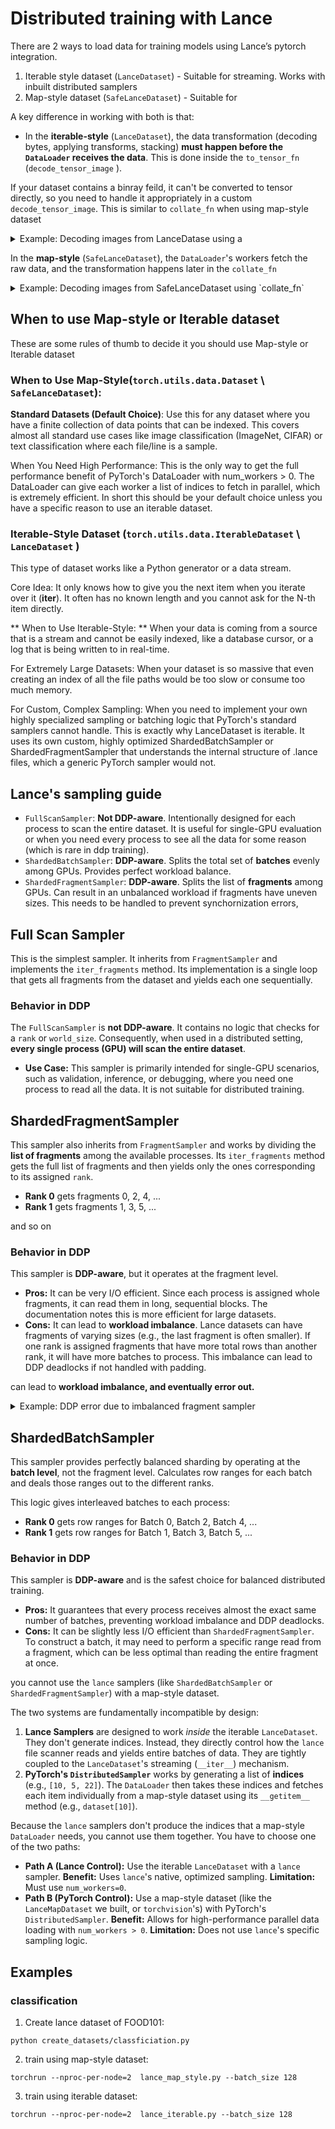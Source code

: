 # Distributed training with Lance

There are 2 ways to load data for training models using Lance’s pytorch integration. 

1. Iterable style dataset (`LanceDataset`) - Suitable for streaming. Works with inbuilt distributed samplers
2. Map-style dataset (`SafeLanceDataset`) - Suitable for

A key difference in working with both is that:

- In the **iterable-style** (`LanceDataset`), the data transformation (decoding bytes, applying transforms, stacking) **must happen before the `DataLoader` receives the data**. This is done inside the `to_tensor_fn` (`decode_tensor_image` ).

If your dataset contains a binray feild, it can't be converted to tensor directly, so you need to handle it appropriately in a custom
`decode_tensor_image`. This is similar to `collate_fn` when using map-style dataset
<details>
<summary>Example: Decoding images from LanceDatase using a </summary>

```python
def decode_tensor_image(batch, **kwargs):
    images = []
    labels = []
    for item in batch.to_pylist():
        img = Image.open(io.BytesIO(item["image"])).convert("RGB")
        img = _food101_transform(img)
        images.append(img)
        labels.append(item["label"])
    batch = {
        "image": torch.stack(images),
        "label": torch.tensor(labels, dtype=torch.long)
    }
    return batch

  ds = LanceDataset(
        dataset_path,
        to_tensor_fn=decode_tensor_image,
        batch_size=batch_size,
        sampler=sampler
    )
```

</details>

In the **map-style** (`SafeLanceDataset`), the `DataLoader`'s workers fetch the raw data, and the transformation happens later in the `collate_fn`

<details>
<summary>Example: Decoding images from SafeLanceDataset using `collate_fn` </summary>

```python
from lance.torch.data import SafeLanceDataset, get_safe_loader

def collate_fn(batch_of_dicts):
    """
    Collates a list of dictionaries from SafeLanceDataset into a single batch.
    This function handles decoding the image bytes and applying transforms.
    """
    images = []
    labels = []
    
    transform = transforms.Compose([
        transforms.Resize((224, 224)),
        transforms.ToTensor(),
    ])

    for item in batch_of_dicts:
        image_bytes = item["image"]
        img = Image.open(io.BytesIO(image_bytes)).convert("RGB")
        img_tensor = transform(img)
        images.append(img_tensor)
        labels.append(item["label"])
        
    return {
        "image": torch.stack(images),
        "label": torch.tensor(labels, dtype=torch.long)
    }

    loader = get_safe_loader(
        dataset,
        batch_size=args.batch_size,
        sampler=sampler,
        shuffle=(sampler is None),
        num_workers=args.num_workers,
        collate_fn=collate_fn,
        pin_memory=True,
        persistent_workers=True
    )
```
</details>


## When to use Map-style or Iterable dataset
These are some rules of thumb to decide it you should use Map-style or Iterable dataset

### When to Use Map-Style(`torch.utils.data.Dataset` \ `SafeLanceDataset`):

**Standard Datasets (Default Choice)**: Use this for any dataset where you have a finite collection of data points that can be indexed. This covers almost all standard use cases like image classification (ImageNet, CIFAR) or text classification where each file/line is a sample.

When You Need High Performance: This is the only way to get the full performance benefit of PyTorch's DataLoader with num_workers > 0. The DataLoader can give each worker a list of indices to fetch in parallel, which is extremely efficient.
In short this should be your default choice unless you have a specific reason to use an iterable dataset.

### Iterable-Style Dataset (`torch.utils.data.IterableDataset` \ `LanceDataset` )
This type of dataset works like a Python generator or a data stream.

Core Idea: It only knows how to give you the next item when you iterate over it (__iter__). It often has no known length and you cannot ask for the N-th item directly.

** When to Use Iterable-Style: **
When your data is coming from a source that is a stream and cannot be easily indexed, like a database cursor, or a log that is being written to in real-time.

For Extremely Large Datasets: When your dataset is so massive that even creating an index of all the file paths would be too slow or consume too much memory.

For Custom, Complex Sampling: When you need to implement your own highly specialized sampling or batching logic that PyTorch's standard samplers cannot handle. This is exactly why LanceDataset is iterable. It uses its own custom, highly optimized ShardedBatchSampler or ShardedFragmentSampler that understands the internal structure of .lance files, which a generic PyTorch sampler would not.

## Lance's sampling guide

- `FullScanSampler`: **Not DDP-aware**. Intentionally designed for each process to scan the entire dataset. It is useful for single-GPU evaluation or when you need every process to see all the data for some reason (which is rare in ddp training).
- `ShardedBatchSampler`: **DDP-aware**. Splits the total set of **batches** evenly among GPUs. Provides perfect workload balance.
- `ShardedFragmentSampler`: **DDP-aware**. Splits the list of **fragments** among GPUs. Can result in an unbalanced workload if fragments have uneven sizes. This needs to be handled to prevent synchornization errors,

## Full Scan Sampler

This is the simplest sampler. It inherits from `FragmentSampler` and implements the `iter_fragments` method. Its implementation is a single loop that gets all fragments from the dataset and yields each one sequentially.

### Behavior in DDP

The `FullScanSampler` is **not DDP-aware**. It contains no logic that checks for a `rank` or `world_size`. Consequently, when used in a distributed setting, **every single process (GPU) will scan the entire dataset**.

- **Use Case:** This sampler is primarily intended for single-GPU scenarios, such as validation, inference, or debugging, where you need one process to read all the data. It is not suitable for distributed training.

## ShardedFragmentSampler

This sampler also inherits from `FragmentSampler` and works by dividing the **list of fragments** among the available processes. Its `iter_fragments` method gets the full list of fragments and then yields only the ones corresponding to its assigned `rank`.

- **Rank 0** gets fragments 0, 2, 4, ...
- **Rank 1** gets fragments 1, 3, 5, ...

and so on

### Behavior in DDP

This sampler is **DDP-aware**, but it operates at the fragment level.

- **Pros:** It can be very I/O efficient. Since each process is assigned whole fragments, it can read them in long, sequential blocks. The documentation notes this is more efficient for large datasets.
- **Cons:** It can lead to **workload imbalance**. Lance datasets can have fragments of varying sizes (e.g., the last fragment is often smaller). If one rank is assigned fragments that have more total rows than another rank, it will have more batches to process. This imbalance can lead to DDP deadlocks if not handled with padding.


can lead to **workload imbalance, and eventually error out.** 

<details>
<summary>Example: DDP error due to imbalanced fragment sampler </summary>

```python

Epoch 1/10: 300it [07:12,  1.44s/it, loss=1.07]  
[Epoch 0] Loss: 980.4352, Epoch Time: 432.61s
Epoch 2/10: 133it [03:17,  1.48s/it, loss=5.98]
Epoch 2/10: 300it [07:24,  1.48s/it, loss=2.49]
[Epoch 1] Loss: 1200.9648, Epoch Time: 444.51s
Epoch 3/10: 300it [07:22,  1.48s/it, loss=3.24]
[Epoch 2] Loss: 1324.9992, Epoch Time: 442.84s
Epoch 4/10: 300it [07:23,  1.48s/it, loss=3.69]
[Epoch 3] Loss: 1371.6891, Epoch Time: 443.10s
Epoch 5/10: 300it [07:23,  1.48s/it, loss=3.91]
[Epoch 4] Loss: 1384.9732, Epoch Time: 443.12s, Val Acc: 0.0196
Epoch 6/10: 300it [07:24,  1.48s/it, loss=3.94]
[Epoch 5] Loss: 1388.0216, Epoch Time: 444.14s
Epoch 7/10: 300it [07:24,  1.48s/it, loss=4]   
[Epoch 6] Loss: 1388.9526, Epoch Time: 444.02s
Epoch 8/10: 300it [07:24,  1.48s/it, loss=3.99]
[Epoch 7] Loss: 1388.8115, Epoch Time: 444.43s
Epoch 9/10: 300it [07:24,  1.48s/it, loss=2.29]
[Epoch 8] Loss: 1314.3089, Epoch Time: 444.65s
Epoch 9/10: 300it [07:24,  1.48s/it, loss=2.29]]
[Epoch 8] Loss: 1314.3089, Epoch Time: 444.65s
Epoch 10/10: 240it [05:55,  1.47s/it, loss=5.46][rank0]:[E709 17:05:38.162555850 ProcessGroupNCCL.cpp:632] [Rank 0] Watchdog caught collective operation timeout: WorkNCCL(SeqNum=20585, OpType=ALLREDUCE, NumelIn=1259621, NumelOut=1259621, Timeout(ms)=600000) ran for 600000 milliseconds before timing out.
[rank0]:[E709 17:05:38.162814866 ProcessGroupNCCL.cpp:2271] [PG ID 0 PG GUID 0(default_pg) Rank 0]  failure detected by watchdog at work sequence id: 20585 PG status: last enqueued work: 20589, last completed work: 20584
[rank0]:[E709 17:05:38.162832798 ProcessGroupNCCL.cpp:670] Stack trace of the failed collective not found, potentially because FlightRecorder is disabled. You can enable it by setting TORCH_NCCL_TRACE_BUFFER_SIZE to a non-zero value.
[rank0]:[E709 17:05:38.162895613 ProcessGroupNCCL.cpp:2106] [PG ID 0 PG GUID 0(default_pg) Rank 0] First PG on this rank to signal dumping.
[rank0]:[E709 17:05:38.482119928 ProcessGroupNCCL.cpp:1746] [PG ID 0 PG GUID 0(default_pg) Rank 0] Received a dump signal due to a collective timeout from this local rank and we will try our best to dump the debug info. Last enqueued NCCL work: 20589, last completed NCCL work: 20584.This is most likely caused by incorrect usages of collectives, e.g., wrong sizes used across ranks, the order of collectives is not same for all ranks or the scheduled collective, for some reason, didn't run. Additionally, this can be caused by GIL deadlock or other reasons such as network errors or bugs in the communications library (e.g. NCCL), etc. 
[rank0]:[E709 17:05:38.482326987 ProcessGroupNCCL.cpp:1536] [PG ID 0 PG GUID 0(default_pg) Rank 0] ProcessGroupNCCL preparing to dump debug info. Include stack trace: 1
Epoch 10/10: 241it [15:55, 181.19s/it, loss=5.09][rank0]:[E709 17:05:39.081662161 ProcessGroupNCCL.cpp:684] [Rank 0] Some NCCL operations have failed or timed out. Due to the asynchronous nature of CUDA kernels, subsequent GPU operations might run on corrupted/incomplete data.
[rank0]:[E709 17:05:39.081690629 ProcessGroupNCCL.cpp:698] [Rank 0] To avoid data inconsistency, we are taking the entire process down.
[rank0]:[E709 17:05:39.083402482 ProcessGroupNCCL.cpp:1899] [PG ID 0 PG GUID 0(default_pg) Rank 0] Process group watchdog thread terminated with exception: [Rank 0] Watchdog caught collective operation timeout: WorkNCCL(SeqNum=20585, OpType=ALLREDUCE, NumelIn=1259621, NumelOut=1259621, Timeout(ms)=600000) ran for 600000 milliseconds before timing out.
Exception raised from checkTimeout at /pytorch/torch/csrc/distributed/c10d/ProcessGroupNCCL.cpp:635 (most recent call first):
frame #0: c10::Error::Error(c10::SourceLocation, std::__cxx11::basic_string<char, std::char_traits<char>, std::allocator<char> >) + 0x98 (0x7f92e62535e8 in /opt/conda/lib/python3.10/site-packages/torch/lib/libc10.so)
frame #1: c10d::ProcessGroupNCCL::WorkNCCL::checkTimeout(std::optional<std::chrono::duration<long, std::ratio<1l, 1000l> > >) + 0x23d (0x7f92e756ea6d in /opt/conda/lib/python3.10/site-packages/torch/lib/libtorch_cuda.so)
frame #2: c10d::ProcessGroupNCCL::watchdogHandler() + 0xc80 (0x7f92e75707f0 in /opt/conda/lib/python3.10/site-packages/torch/lib/libtorch_cuda.so)
frame #3: c10d::ProcessGroupNCCL::ncclCommWatchdog() + 0x14d (0x7f92e7571efd in /opt/conda/lib/python3.10/site-packages/torch/lib/libtorch_cuda.so)
frame #4: <unknown function> + 0xd8198 (0x7f92d7559198 in /opt/conda/bin/../lib/libstdc++.so.6)
frame #5: <unknown function> + 0x7ea7 (0x7f933d48dea7 in /usr/lib/x86_64-linux-gnu/libpthread.so.0)
frame #6: clone + 0x3f (0x7f933d25eadf in /usr/lib/x86_64-linux-gnu/libc.so.6)

terminate called after throwing an instance of 'c10::DistBackendError'
  what():  [PG ID 0 PG GUID 0(default_pg) Rank 0] Process group watchdog thread terminated with exception: [Rank 0] Watchdog caught collective operation timeout: WorkNCCL(SeqNum=20585, OpType=ALLREDUCE, NumelIn=1259621, NumelOut=1259621, Timeout(ms)=600000) ran for 600000 milliseconds before timing out.
Exception raised from checkTimeout at /pytorch/torch/csrc/distributed/c10d/ProcessGroupNCCL.cpp:635 (most recent call first):
frame #0: c10::Error::Error(c10::SourceLocation, std::__cxx11::basic_string<char, std::char_traits<char>, std::allocator<char> >) + 0x98 (0x7f92e62535e8 in /opt/conda/lib/python3.10/site-packages/torch/lib/libc10.so)
frame #1: c10d::ProcessGroupNCCL::WorkNCCL::checkTimeout(std::optional<std::chrono::duration<long, std::ratio<1l, 1000l> > >) + 0x23d (0x7f92e756ea6d in /opt/conda/lib/python3.10/site-packages/torch/lib/libtorch_cuda.so)
frame #2: c10d::ProcessGroupNCCL::watchdogHandler() + 0xc80 (0x7f92e75707f0 in /opt/conda/lib/python3.10/site-packages/torch/lib/libtorch_cuda.so)
frame #3: c10d::ProcessGroupNCCL::ncclCommWatchdog() + 0x14d (0x7f92e7571efd in /opt/conda/lib/python3.10/site-packages/torch/lib/libtorch_cuda.so)
frame #4: <unknown function> + 0xd8198 (0x7f92d7559198 in /opt/conda/bin/../lib/libstdc++.so.6)
frame #5: <unknown function> + 0x7ea7 (0x7f933d48dea7 in /usr/lib/x86_64-linux-gnu/libpthread.so.0)
frame #6: clone + 0x3f (0x7f933d25eadf in /usr/lib/x86_64-linux-gnu/libc.so.6)

Exception raised from ncclCommWatchdog at /pytorch/torch/csrc/distributed/c10d/ProcessGroupNCCL.cpp:1905 (most recent call first):
frame #0: c10::Error::Error(c10::SourceLocation, std::__cxx11::basic_string<char, std::char_traits<char>, std::allocator<char> >) + 0x98 (0x7f92e62535e8 in /opt/conda/lib/python3.10/site-packages/torch/lib/libc10.so)
frame #1: <unknown function> + 0x11b4abe (0x7f92e7540abe in /opt/conda/lib/python3.10/site-packages/torch/lib/libtorch_cuda.so)
frame #2: <unknown function> + 0xe07bed (0x7f92e7193bed in /opt/conda/lib/python3.10/site-packages/torch/lib/libtorch_cuda.so)
frame #3: <unknown function> + 0xd8198 (0x7f92d7559198 in /opt/conda/bin/../lib/libstdc++.so.6)
frame #4: <unknown function> + 0x7ea7 (0x7f933d48dea7 in /usr/lib/x86_64-linux-gnu/libpthread.so.0)
frame #5: clone + 0x3f (0x7f933d25eadf in /usr/lib/x86_64-linux-gnu/libc.so.6)

E0709 17:05:39.816000 56204 site-packages/torch/distributed/elastic/multiprocessing/api.py:874] failed (exitcode: -6) local_rank: 0 (pid: 56213) of binary: /opt/conda/bin/python3.10
Traceback (most recent call last):
  File "/opt/conda/bin/torchrun", line 8, in <module>
    sys.exit(main())
  File "/opt/conda/lib/python3.10/site-packages/torch/distributed/elastic/multiprocessing/errors/__init__.py", line 355, in wrapper
    return f(*args, **kwargs)
  File "/opt/conda/lib/python3.10/site-packages/torch/distributed/run.py", line 892, in main
    run(args)
  File "/opt/conda/lib/python3.10/site-packages/torch/distributed/run.py", line 883, in run
    elastic_launch(
  File "/opt/conda/lib/python3.10/site-packages/torch/distributed/launcher/api.py", line 139, in __call__
    return launch_agent(self._config, self._entrypoint, list(args))
  File "/opt/conda/lib/python3.10/site-packages/torch/distributed/launcher/api.py", line 270, in launch_agent
    raise ChildFailedError(
torch.distributed.elastic.multiprocessing.errors.ChildFailedError: 
============================================================
trainer.py FAILED
------------------------------------------------------------
Failures:
  <NO_OTHER_FAILURES>
------------------------------------------------------------
Root Cause (first observed failure):
[0]:
  time      : 2025-07-09_17:05:39
  host      : distributed-training.us-central1-a.c.lance-dev-ayush.internal
  rank      : 0 (local_rank: 0)
  exitcode  : -6 (pid: 56213)
  error_file: <N/A>
  traceback : Signal 6 (SIGABRT) received by PID 56213
============================================================
(base) jupyter@distributed-training:~/lance-dist-training$ 
(base) jupyter@distributed-training:~/lance-dist-training$ python
```
</details>

## ShardedBatchSampler

This sampler provides perfectly balanced sharding by operating at the **batch level**, not the fragment level. Calculates row ranges for each batch and deals those ranges out to the different ranks.

This logic gives interleaved batches to each process:

- **Rank 0** gets row ranges for Batch 0, Batch 2, Batch 4, ...
- **Rank 1** gets row ranges for Batch 1, Batch 3, Batch 5, ...

### Behavior in DDP

This sampler is **DDP-aware** and is the safest choice for balanced distributed training.

- **Pros:** It guarantees that every process receives almost the exact same number of batches, preventing workload imbalance and DDP deadlocks.
- **Cons:** It can be slightly less I/O efficient than `ShardedFragmentSampler`. To construct a batch, it may need to perform a specific range read from a fragment, which can be less optimal than reading the entire fragment at once.


you cannot use the `lance` samplers (like `ShardedBatchSampler` or `ShardedFragmentSampler`) with a map-style dataset.

The two systems are fundamentally incompatible by design:

1. **Lance Samplers** are designed to work *inside* the iterable `LanceDataset`. They don't generate indices. Instead, they directly control how the `lance` file scanner reads and yields entire batches of data. They are tightly coupled to the `LanceDataset`'s streaming (`__iter__`) mechanism.
2. **PyTorch's `DistributedSampler`** works by generating a list of **indices** (e.g., `[10, 5, 22]`). The `DataLoader` then takes these indices and fetches each item individually from a map-style dataset using its `__getitem__` method (e.g., `dataset[10]`).

Because the `lance` samplers don't produce the indices that a map-style `DataLoader` needs, you cannot use them together. You have to choose one of the two paths:

- **Path A (Lance Control):** Use the iterable `LanceDataset` with a `lance` sampler. **Benefit:** Uses `lance`'s native, optimized sampling. **Limitation:** Must use `num_workers=0`.
- **Path B (PyTorch Control):** Use a map-style dataset (like the `LanceMapDataset` we built, or `torchvision`'s) with PyTorch's `DistributedSampler`. **Benefit:** Allows for high-performance parallel data loading with `num_workers > 0`. **Limitation:** Does not use `lance`'s specific sampling logic.


## Examples
### classification
1. Create lance dataset of FOOD101:
```
python create_datasets/classficiation.py
```
2. train using map-style dataset:
```
torchrun --nproc-per-node=2  lance_map_style.py --batch_size 128
```

3. train using iterable dataset:
```
torchrun --nproc-per-node=2  lance_iterable.py --batch_size 128
```
